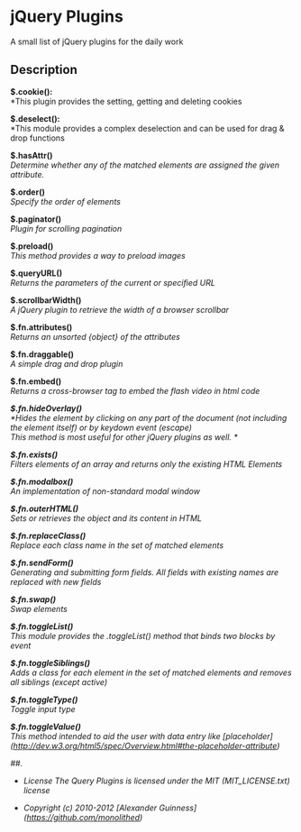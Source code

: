 # jQuery Plugins

A small list of jQuery plugins for the daily work

## Description

**$.cookie():**<br />
*This plugin provides the setting, getting and deleting cookies<br />

**$.deselect():**<br />
*This module provides a complex deselection and can be used for drag & drop functions<br />

**$.hasAttr()**<br />
*Determine whether any of the matched elements are assigned the given attribute.*<br />

**$.order()**<br />
*Specify the order of elements*<br />

**$.paginator()**<br />
*Plugin for scrolling pagination*<br />

**$.preload()**<br />
*This method provides a way to preload images*<br />

**$.queryURL()**<br />
*Returns the parameters of the current or specified URL*<br />

**$.scrollbarWidth()**<br />
*A jQuery plugin to retrieve the width of a browser scrollbar*<br />

**$.fn.attributes()**<br />
*Returns an unsorted {object} of the attributes*<br />

**$.fn.draggable()**<br />
*A simple drag and drop plugin*<br />

**$.fn.embed()**<br />
*Returns a cross-browser <object /> tag to embed the flash video in html code*

**$.fn.hideOverlay()**<br />
*Hides the element by clicking on any part of the document (not including the element itself) or by keydown event (escape) <br />
This method is most useful for other jQuery plugins as well. *<br />

**$.fn.exists()**<br />
*Filters elements of an array and returns only the existing HTML Elements*<br />

**$.fn.modalbox()**<br />
*An implementation of non-standard modal window*<br />

**$.fn.outerHTML()**<br />
*Sets or retrieves the object and its content in HTML*<br />

**$.fn.replaceClass()**<br />
*Replace each class name in the set of matched elements*<br />

**$.fn.sendForm()**<br />
*Generating and submitting form fields. All fields with existing names are replaced with new fields*<br />

**$.fn.swap()**<br />
*Swap elements*<br />

**$.fn.toggleList()**<br />
*This module provides the .toggleList() method that binds two blocks by event*<br />

**$.fn.toggleSiblings()**<br />
*Adds a class for each element in the set of matched elements and removes all siblings (except active)*<br />

**$.fn.toggleType()**<br />
*Toggle input type*<br />

**$.fn.toggleValue()**<br />
*This method intended to aid the user with data entry like [placeholder] (http://dev.w3.org/html5/spec/Overview.html#the-placeholder-attribute)*<br />


##.

* License
    The Query Plugins is licensed under the MIT (MIT_LICENSE.txt) license

* Copyright (c) 2010-2012 [Alexander Guinness] (https://github.com/monolithed)
